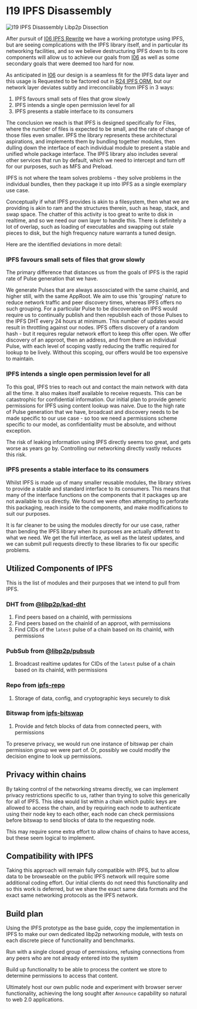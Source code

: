 # I19 IPFS Disassembly

![I19 IPFS Disassembly Libp2p Dissection](/nfts/I19.png)

After pursuit of [I06 IPFS Rewrite] we have a working prototype using IPFS, but are seeing complications with the IPFS library itself, and in particular its networking facilities, and so we believe destructuring IPFS down to its core components will allow us to achieve our goals from [I06] as well as some secondary goals that were deemed too hard for now.

As anticipated in [I06] our design is a seamless fit for the IPFS data layer and this usage is Requested to be factored out in [R24 IPFS ORM], but our network layer deviates subtly and irreconciliably from IPFS in 3 ways:

1. IPFS favours small sets of files that grow slowly
1. IPFS intends a single open permission level for all
1. IPFS presents a stable interface to its consumers

The conclusion we reach is that IPFS is designed specifically for Files, where the number of files is expected to be small, and the rate of change of those files even smaller. IPFS the library represents these architectural aspirations, and implements them by bundling together modules, then dulling down the interface of each individual module to present a stable and unified whole package interface. The IPFS library also includes several other services that run by default, which we need to intercept and turn off for our purposes, such as MFS and Preload.

IPFS is not where the team solves problems - they solve problems in the individual bundles, then they package it up into IPFS as a single exemplary use case.

Conceptually if what IPFS provides is akin to a filesystem, then what we are providing is akin to ram and the structures therein, such as heap, stack, and swap space. The chatter of this activity is too great to write to disk in realtime, and so we need our own layer to handle this. There is definitely a lot of overlap, such as loading of executables and swapping out stale pieces to disk, but the high frequency nature warrants a tuned design.

Here are the identified deviations in more detail:

### IPFS favours small sets of files that grow slowly

The primary difference that distances us from the goals of IPFS is the rapid rate of Pulse generation that we have.

We generate Pulses that are always assosciated with the same chainId, and higher still, with the same AppRoot. We aim to use this 'grouping' nature to reduce network traffic and peer discovery times, whereas IPFS offers no such grouping. For a particular Pulse to be discoverable on IPFS would require us to continually publish and then republish each of those Pulses to the IPFS DHT every 24 hours at minimum. This number of updates would result in throttling against our nodes. IPFS offers discovery of a random hash - but it requires regular network effort to keep this offer open. We offer discovery of an approot, then an address, and from there an individual Pulse, with each level of scoping vastly reducing the traffic required for lookup to be lively. Without this scoping, our offers would be too expensive to maintain.

### IPFS intends a single open permission level for all

To this goal, IPFS tries to reach out and contact the main network with data all the time. It also makes itself available to receive requests. This can be catastrophic for confidential information. Our initial plan to provide generic permissions for IPFS using content lookup was naive. Due to the high rate of Pulse generation that we have, broadcast and discovery needs to be made specific to our use case - so too we need a permissions scheme specific to our model, as confidentiality must be absolute, and without exception.

The risk of leaking information using IPFS directly seems too great, and gets worse as years go by. Controlling our networking directly vastly reduces this risk.

### IPFS presents a stable interface to its consumers

Whilst IPFS is made up of many smaller reusable modules, the library strives to provide a stable and standard interface to its consumers. This means that many of the interface functions on the components that it packages up are not available to us directly. We found we were often attempting to perforate this packaging, reach inside to the components, and make modifications to suit our purposes.

It is far cleaner to be using the modules directly for our use case, rather than bending the IPFS library when its purposes are actually different to what we need. We get the full interface, as well as the latest updates, and we can submit pull requests directly to these libraries to fix our specific problems.

## Utilized Components of IPFS

This is the list of modules and their purposes that we intend to pull from IPFS.

### DHT from [@libp2p/kad-dht](https://github.com/libp2p/js-libp2p-kad-dht)

1. Find peers based on a chainId, with permissions
1. Find peers based on the chainId of an approot, with permissions
1. Find CIDs of the `latest` pulse of a chain based on its chainId, with permissions

### PubSub from [@libp2p/pubsub](https://github.com/libp2p/js-libp2p-pubsub)

1. Broadcast realtime updates for CIDs of the `latest` pulse of a chain based on its chainId, with permissions

### Repo from [ipfs-repo](https://github.com/ipfs/js-ipfs-repo)

1. Storage of data, config, and cryptographic keys securely to disk

### Bitswap from [ipfs-bitswap](https://github.com/ipfs/js-ipfs-bitswap)

1. Provide and fetch blocks of data from connected peers, with permissions

To preserve privacy, we would run one instance of bitswap per chain permission group we were part of. Or, possibly we could modify the decision engine to look up permissions.

## Privacy within chains

By taking control of the networking streams directly, we can implement privacy restrictions specific to us, rather than trying to solve this generically for all of IPFS. This idea would list within a chain which public keys are allowed to access the chain, and by requiring each node to authenticate using their node key to each other, each node can check permissions before bitswap to send blocks of data to the requesting node.

This may require some extra effort to allow chains of chains to have access, but these seem logical to implement.

## Compatibility with IPFS

Taking this approach will remain fully compatible with IPFS, but to allow data to be browseable on the public IPFS network will require some additional coding effort. Our initial clients do not need this functionality and so this work is deferred, but we share the exact same data formats and the exact same networking protocols as the IPFS network.

## Build plan

Using the IPFS prototype as the base guide, copy the implementation in IPFS to make our own dedicated libp2p networking module, with tests on each discrete piece of functionality and benchmarks.

Run with a single closed group of permissions, refusing connections from any peers who are not already entered into the system

Build up functionality to be able to process the content we store to determine permissions to access that content.

Ultimately host our own public node and experiment with browser server functionality, achieving the long sought after `Announce` capability so natural to web 2.0 applications.

[i06 ipfs rewrite]: ./I06.md
[i06]: ./I06.md
[r24 ipfs orm]: ../Requests/R24.md

